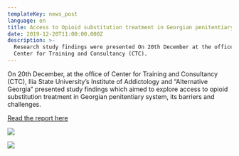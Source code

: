 ```yaml
---
templateKey: news_post
language: en
title: Access to Opioid substitution treatment in Georgian penitentiary system
date: 2019-12-20T11:00:00.000Z
description: >-
  Research study findings were presented On 20th December at the office of
  Center for Training and Consultancy (CTC).
---
```

On 20th December, at the office of Center for Training and Consultancy (CTC), Ilia State University’s Institute of Addictology and “Alternative Georgia” presented study findings which aimed to explore access to opioid substitution treatment in Georgian penitentiary system, its barriers and challenges.

[Read the report here](https://altgeorgia.ge/en/technical-reports)

<div class="image-list">

![](/media/uploads/80811371_3210341235648561_8961293884072132608_o.jpg)

![](/media/uploads/79784794_3210341242315227_8392370185192865792_o.jpg)

</div>
